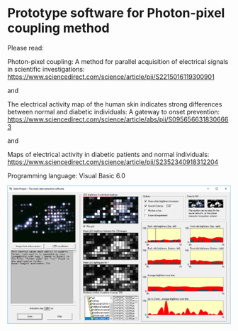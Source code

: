 # Prototype software for Photon-pixel coupling method

Please read:

Photon-pixel coupling: A method for parallel acquisition of electrical signals in scientific investigations:
https://www.sciencedirect.com/science/article/pii/S2215016119300901

and

The electrical activity map of the human skin indicates strong differences between normal and diabetic individuals: A gateway to onset prevention:
https://www.sciencedirect.com/science/article/abs/pii/S0956566318306663

and

Maps of electrical activity in diabetic patients and normal individuals:
https://www.sciencedirect.com/science/article/pii/S2352340918312204


Programming language: Visual Basic 6.0

![screenshot](https://github.com/Gagniuc/Prototype-software-for-Photon-pixel-coupling/blob/main/Photon-pixel%20coupling%20(3).PNG)
